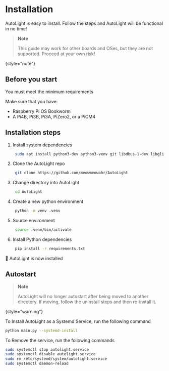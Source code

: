 # Installation

AutoLight is easy to install. Follow the steps and AutoLight will be functional in no time!

> **Note**
>
> This guide may work for other boards and OSes, but they are not supported. Proceed at your own risk!
>
{style="note"}

## Before you start

You must meet the minimum requirements

Make sure that you have:
- Raspberry Pi OS Bookworm
- A Pi4B, Pi3B, Pi3A, PiZero2, or a PiCM4 

## Installation steps

1. Install system dependencies

   ```bash
    sudo apt install python3-dev python3-venv git libdbus-1-dev libglib2.0-dev build-essential
   ```

2. Clone the AutoLight repo

   ```Bash
    git clone https://github.com/meowmeowahr/AutoLight
   ```

3. Change directory into AutoLight
   
   ```bash
    cd AutoLight
   ```

4. Create a new python environment

   ```bash
    python -m venv .venv
   ```

5. Source environment

   ```bash
    source .venv/bin/activate
   ```

6. Install Python dependencies

   ```bash
    pip install -r requirements.txt
   ```

🚀 AutoLight is now installed

## Autostart

> **Note**
>
> AutoLight will no longer autostart after being moved to another directory.
> If moving, follow the uninstall steps and then re-install it.
>
{style="warning"}

To Install AutoLight as a Systemd Service, run the following command

```Bash
python main.py --systemd-install
```

To Remove the service, run the following commands

```Bash
sudo systemctl stop autolight.service
sudo systemctl disable autolight.service
sudo rm /etc/systemd/system/autolight.service
sudo systemctl daemon-reload
```